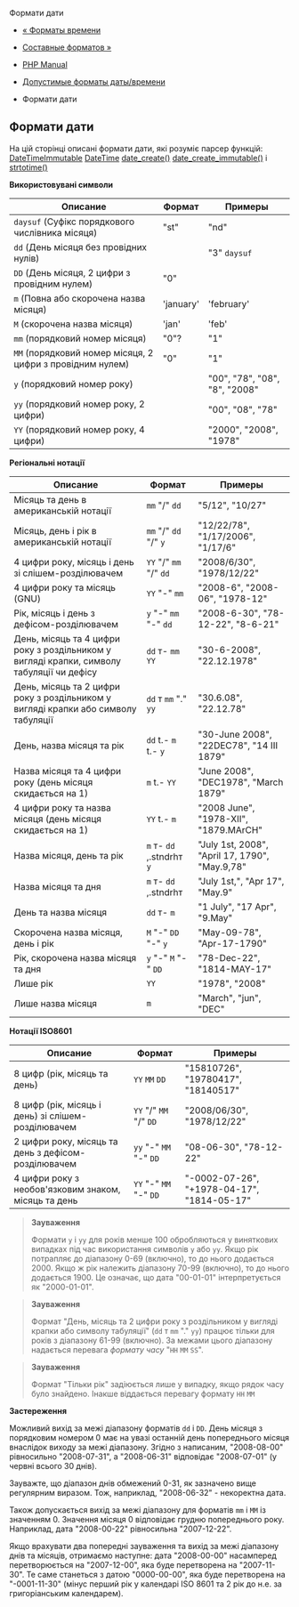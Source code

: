 Формати дати

-   [« Форматы времени](datetime.formats.time.html)
    
-   [Составные форматов »](datetime.formats.compound.html)
    
-   [PHP Manual](index.html)
    
-   [Допустимые форматы даты/времени](datetime.formats.html)
    
-   Формати дати
    

## Формати дати

На цій сторінці описані формати дати, які розуміє парсер функцій: [DateTimeImmutable](class.datetimeimmutable.html) [DateTime](class.datetime.html) [date\_create()](function.date-create.html) [date\_create\_immutable()](function.date-create-immutable.html) і [strtotime()](function.strtotime.html)

**Використовувані символи**

| Описание                                                  | Формат    | Примеры                       |
|-----------------------------------------------------------|-----------|-------------------------------|
| `daysuf` (Суфікс порядкового числівника місяця)           | "st"      | "nd"                          |
| `dd` (День місяця без провідних нулів)                    |           | "3" `daysuf`                  |
| `DD` (День місяця, 2 цифри з провідним нулем)             | "0"       |                               |
| `m` (Повна або скорочена назва місяця)                    | 'january' | 'february'                    |
| `M` (скорочена назва місяця)                              | 'jan'     | 'feb'                         |
| `mm` (порядковий номер місяця)                            | "0"?      | "1"                           |
| `MM` (порядковий номер місяця, 2 цифри з провідним нулем) | "0"       | "1"                           |
| `y` (порядковий номер року)                               |           | "00", "78", "08", "8", "2008" |
| `yy` (порядковий номер року, 2 цифри)                     |           | "00", "08", "78"              |
| `YY` (порядковий номер року, 4 цифри)                     |           | "2000", "2008", "1978"        |

**Регіональні нотації**

| Описание                                                                                  | Формат                    | Примеры                                        |
|-------------------------------------------------------------------------------------------|---------------------------|------------------------------------------------|
| Місяць та день в американській нотації                                                    | `mm` "/" `dd`             | "5/12", "10/27"                                |
| Місяць, день і рік в американській нотації                                                | `mm` "/" `dd` "/" `y`     | "12/22/78", "1/17/2006", "1/17/6"              |
| 4 цифри року, місяць і день зі слішем-розділювачем                                        | `YY` "/" `mm` "/" `dd`    | "2008/6/30", "1978/12/22"                      |
| 4 цифри року та місяць (GNU)                                                              | `YY` "-" `mm`             | "2008-6", "2008-06", "1978-12"                 |
| Рік, місяць і день з дефісом-розділювачем                                                 | `y` "-" `mm` "-" `dd`     | "2008-6-30", "78-12-22", "8-6-21"              |
| День, місяць та 4 цифри року з роздільником у вигляді крапки, символу табуляції чи дефісу | `dd` т- `mm` `YY`         | "30-6-2008", "22.12.1978"                      |
| День, місяць та 2 цифри року з роздільником у вигляді крапки або символу табуляції        | `dd` т `mm` "." `yy`      | "30.6.08", "22.12.78"                          |
| День, назва місяця та рік                                                                 | `dd` t.- `m` t.- `y`      | "30-June 2008", "22DEC78", "14 III 1879"       |
| Назва місяця та 4 цифри року (день місяця скидається на 1)                                | `m` t.- `YY`              | "June 2008", "DEC1978", "March 1879"           |
| 4 цифри року та назва місяця (день місяця скидається на 1)                                | `YY` t.- `m`              | "2008 June", "1978-XII", "1879.MArCH"          |
| Назва місяця, день та рік                                                                 | `m` т- `dd` ,.stndrhт `y` | "July 1st, 2008", "April 17, 1790", "May.9,78" |
| Назва місяця та дня                                                                       | `m` т- `dd` ,.stndrhт     | "July 1st,", "Apr 17", "May.9"                 |
| День та назва місяця                                                                      | `dd` т- `m`               | "1 July", "17 Apr", "9.May"                    |
| Скорочена назва місяця, день і рік                                                        | `M` "-" `DD` "-" `y`      | "May-09-78", "Apr-17-1790"                     |
| Рік, скорочена назва місяця та дня                                                        | `y` "-" `M` "-" `DD`      | "78-Dec-22", "1814-MAY-17"                     |
| Лише рік                                                                                  | `YY`                      | "1978", "2008"                                 |
| Лише назва місяця                                                                         | `m`                       | "March", "jun", "DEC"                          |

**Нотації ISO8601**

| Описание                                             | Формат                 | Примеры                                    |
|------------------------------------------------------|------------------------|--------------------------------------------|
| 8 цифр (рік, місяць та день)                         | `YY` `MM` `DD`         | "15810726", "19780417", "18140517"         |
| 8 цифр (рік, місяць і день) зі слішем-розділювачем   | `YY` "/" `MM` "/" `DD` | "2008/06/30", "1978/12/22"                 |
| 2 цифри року, місяць та день з дефісом-розділювачем  | `yy` "-" `MM` "-" `DD` | "08-06-30", "78-12-22"                     |
| 4 цифри року з необов'язковим знаком, місяць та день | `YY` "-" `MM` "-" `DD` | "-0002-07-26", "+1978-04-17", "1814-05-17" |

> **Зауваження**
> 
> Формати `y` і `yy` для років менше 100 обробляються у виняткових випадках під час використання символів `y` або `yy`. Якщо рік потрапляє до діапазону 0-69 (включно), то до нього додається 2000. Якщо ж рік належить діапазону 70-99 (включно), то до нього додається 1900. Це означає, що дата "00-01-01" інтерпретується як "2000-01-01".

> **Зауваження**
> 
> Формат "День, місяць та 2 цифри року з роздільником у вигляді крапки або символу табуляції" (`dd` т `mm` "." `yy`) працює тільки для років з діапазону 61-99 (включно). За межами цього діапазону надається перевага *формату часу* "`HH` `MM` `SS`".

> **Зауваження**
> 
> Формат "Тільки рік" задіюється лише у випадку, якщо рядок часу було знайдено. Інакше віддається перевагу формату `HH` `MM`

**Застереження**

Можливий вихід за межі діапазону форматів `dd` і `DD`. День місяця з порядковим номером 0 має на увазі останній день попереднього місяця внаслідок виходу за межі діапазону. Згідно з написаним, "2008-08-00" рівносильно "2008-07-31", а "2008-06-31" відповідає "2008-07-01" (у червні всього 30 днів).

Зауважте, що діапазон днів обмежений 0-31, як зазначено вище регулярним виразом. Тож, наприклад, "2008-06-32" - некоректна дата.

Також допускається вихід за межі діапазону для форматів `mm` і `MM` із значенням 0. Значення місяця 0 відповідає грудню попереднього року. Наприклад, дата "2008-00-22" рівносильна "2007-12-22".

Якщо врахувати два попередні зауваження та вихід за межі діапазону днів та місяців, отримаємо наступне: дата "2008-00-00" насамперед перетворюється на "2007-12-00", яка буде перетворена на "2007-11-30". Те саме станеться з датою "0000-00-00", яка буде перетворена на "-0001-11-30" (мінус перший рік у календарі ISO 8601 та 2 рік до н.е. за григоріанським календарем).